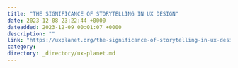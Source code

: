 ```yaml
---
title: "THE SIGNIFICANCE OF STORYTELLING IN UX DESIGN"
date: 2023-12-08 23:22:44 +0000
dateadded: 2023-12-09 00:01:07 +0000
description: ""
link: "https://uxplanet.org/the-significance-of-storytelling-in-ux-design-cf3c27390c7a?source=rss----819cc2aaeee0---4"
category:
directory: _directory/ux-planet.md
---
```

